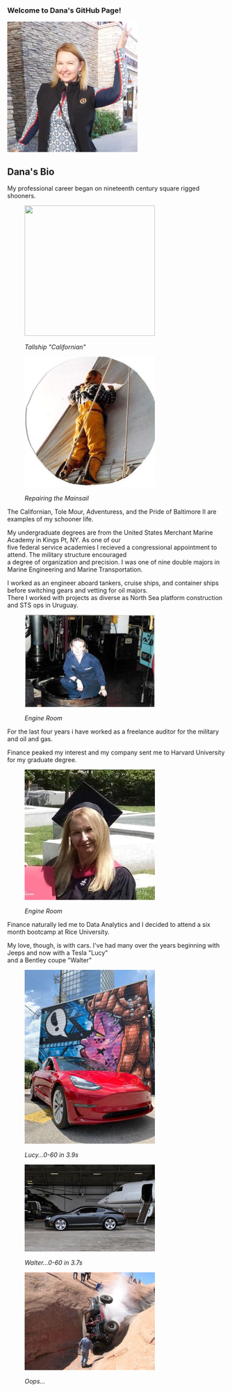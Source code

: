 ### Welcome to Dana's GitHub Page!
![Avatar](Images/Avatar.jpg)
## Dana's Bio
<p>My professional career began on nineteenth century square rigged shooners.</p>
  <figure>
    <p align="left">
      <img width="300" height="300" src="https://upload.wikimedia.org/wikipedia/commons/thumb/a/a0/Bateaugoelette.jpg/300px-Bateaugoelette.jpg">
    </p>
    <figcaption><em>Tallship "Californian"</em></figcaption>
  </figure>
  <figure>
    <p align="left">
      <img width="300" height="300" src="https://github.com/danawoodruff/danawoodruff.github.io/blob/main/Images/Schooner.JPG">
    </p>
    <figcaption><em>Repairing the Mainsail</em></figcaption>
  </figure>
  <p>The Californian, Tole Mour, Adventuress, and the Pride of Baltimore II are examples of my schooner life.</p>
  <p>My undergraduate degrees are from the United States Merchant Marine Academy in Kings Pt, NY. As one of our <br>
    five federal service academies I recieved a congressional appointment to attend.  The military structure encouraged<br>
    a degree of organization and precision.  I was one of nine double majors in Marine Engineering and Marine Transportation.</p>
  <p>I worked as an engineer aboard tankers, cruise ships, and container ships before switching gears and vetting for oil majors.<br>
    There I worked with projects as diverse as North Sea platform construction and STS ops in Uruguay.</p>
    <figure>
      <p align="left">
        <img width="300" src="https://github.com/danawoodruff/danawoodruff.github.io/blob/main/Images/Eng.JPG">
      </p>
      <figcaption><em>Engine Room</em></figcaption>
    </figure>
    For the last four years i have worked as a freelance auditor for the military and oil and gas.
  <p>Finance peaked my interest and my company sent me to Harvard University for my graduate degree.</p>
  <figure>
    <p align="left">
      <img width="300" src="https://github.com/danawoodruff/danawoodruff.github.io/blob/main/Images/Harvard.JPG">
    </p>
    <figcaption><em>Engine Room</em></figcaption>
  </figure>
  <p>Finance naturally led me to Data Analytics and I decided to attend a six month bootcamp at Rice University.</p>
  <p>My love, though, is with cars. I've had many over the years beginning with Jeeps and now with a Tesla "Lucy"<br>
    and a Bentley coupe "Walter"</p>

  <figure>
    <p align="left">
      <img width="300" src="https://github.com/danawoodruff/danawoodruff.github.io/blob/main/Images/Lucy.jpg">
    </p>
    <figcaption><em>Lucy...0-60 in 3.9s</em></figcaption>
  </figure>
  <figure>
    <p align="left">
      <img width="300" src="https://github.com/danawoodruff/danawoodruff.github.io/blob/main/Images/Walter.JPG">
    </p>
    <figcaption><em>Walter...0-60 in 3.7s</em></figcaption>
  </figure>
  <figure>
    <p align="left">
      <img width="300" src="https://github.com/danawoodruff/danawoodruff.github.io/blob/main/Images/Jeep.JPG">
      <figcaption><em>Oops...</em></figcaption>
      </p>
  </figure>
</body>

</html>
